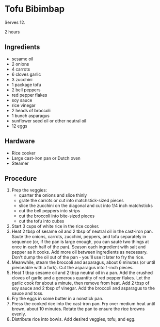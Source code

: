 # Tofu Bibimbap

Serves 12.

2 hours

## Ingredients

- sesame oil
- 2 onions
- 4 carrots
- 6 cloves garlic
- 3 zucchini
- 1 package tofu
- 2 bell peppers
- red pepper flakes
- soy sauce
- rice vinegar
- 2 heads of broccoli
- 1 bunch asparagus
- sunflower seed oil or other neutral oil
- 12 eggs


## Hardware

- Rice cooker
- Large cast-iron pan or Dutch oven
- Steamer

## Procedure

1. Prep the veggies:
   - quarter the onions and slice thinly
   - grate the carrots or cut into matchstick-sized pieces
   - slice the zucchini on the diagonal and cut into 1/4 inch matchsticks
   - cut the bell peppers into strips
   - cut the broccoli into bite-sized pieces
   - cut the tofu into cubes
1. Start 3 cups of white rice in the rice cooker.
2. Heat 2 tbsp of sesame oil and 2 tbsp of neutral oil in the cast-iron pan. Sauté the onions, carrots, zucchini, peppers, and tofu separately in sequence (or, if the pan is large enough, you can sauté two things at once in each half of the pan). Season each ingredient with salt and pepper as it cooks. Add more oil between ingredients as necessary. Don't dump the oil out of the pan - you'll use it later to fry the rice.
3. Meanwhile, steam the broccoli and asparagus, about 6 minutes (or until pierceable with a fork). Cut the asparagus into 1-inch pieces.
4. Heat 1 tbsp sesame oil and 2 tbsp neutral oil in a pan. Add the crushed cloves of garlic and a generous quantity of red pepper flakes. Let the garlic cook for about a minute, then remove from heat. Add 2 tbsp of soy sauce and 2 tbsp of vinegar. Add the broccoli and asparagus to the sauce and toss.
5. Fry the eggs in some butter in a nonstick pan.
6. Press the cooked rice into the cast-iron pan. Fry over medium heat until brown, about 10 minutes. Rotate the pan to ensure the rice browns evenly.
7. Distribute rice into bowls. Add desired veggies, tofu, and egg.
